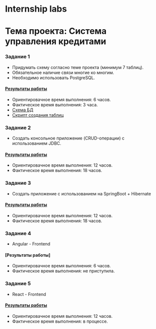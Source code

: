 # Internship labs
# Тема проекта: Система управления кредитами

### Задание 1
* Придумать схему согласно теме проекта (минимум 7 таблиц). 
* Обязательное наличие связи многие ко многим. 
* Необходимо использовать PostgreSQL.

#### [Результаты работы](https://github.com/rondarchik/PracticeTask/tree/main/docs "Схема БД и скрипты")
* Ориентировачное время выполнения: 6 часов.
* Фактическое время выполнения: 3 часа.
* [Схема БД](https://github.com/rondarchik/PracticeTask/blob/main/docs/db.png)
* [Скрипт создания таблиц](https://github.com/rondarchik/PracticeTask/blob/main/docs/create_tables.sql)

### Задание 2
* Создать консольное приложение (CRUD-операции) с использованием JDBC.

#### [Результаты работы](https://github.com/rondarchik/PracticeTask/tree/main/back/jdbc_app/src "JDBC приложение")
* Ориентировачное время выполнения: 12 часов.
* Фактическое время выполнения: 18 часов.

### Задание 3
* Создать приложение с использованием на SpringBoot + Hibernate

#### [Результаты работы](https://github.com/rondarchik/PracticeTask/tree/main/back/web-api/src/main/java/org/system/creditmanagementsystem "Java Spring приложение")
* Ориентировачное время выполнения: 12 часов.
* Фактическое время выполнения: 18 часов.

### Задание 4
* Angular - Frontend

#### [Результаты работы]
* Ориентировачное время выполнения: 6 часов.
* Фактическое время выполнения: не приступила.

### Задание 5
* React - Frontend

#### [Результаты работы](https://github.com/rondarchik/PracticeTask/tree/main/react-front/web-api-front/src "Фронт React")
* Ориентировачное время выполнения: 12 часов.
* Фактическое время выполнения: в процессе.